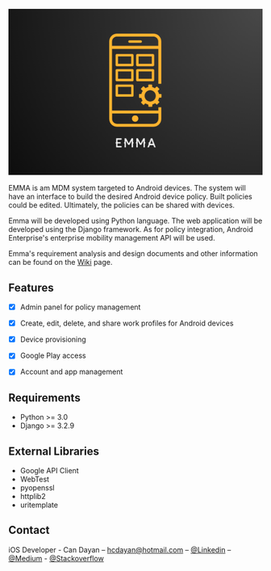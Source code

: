 ![](logo.png)

EMMA is am MDM system targeted to Android devices. The system will have an interface to build the desired Android device policy. Built policies could be edited. Ultimately, the policies can be shared with devices. 

Emma will be developed using Python language. The web application will be developed using the Django framework. As for policy integration, Android Enterprise's enterprise mobility management API will be used.

Emma's requirement analysis and design documents and other information can be found on the [Wiki](https://github.com/active-sludge/Emma/wiki) page.


## Features

- [x] Admin panel for policy management
- [x] Create, edit, delete, and share work profiles for Android devices
- [x] Device provisioning
- [x] Google Play access
- [x] Account and app management


## Requirements

- Python >= 3.0
- Django >= 3.2.9


## External Libraries

- Google API Client
- WebTest
- pyopenssl
- httplib2
- uritemplate


## Contact

iOS Developer - Can Dayan – hcdayan@hotmail.com – [@Linkedin](https://www.linkedin.com/in/can-d/) – [@Medium](https://activesludge.medium.com/) - [@Stackoverflow](https://stackoverflow.com/users/12594970/active-sludge)
